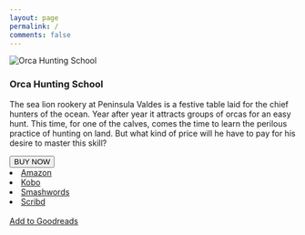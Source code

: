 ```yaml
---
layout: page
permalink: /
comments: false
---
```

	
<div class="container-fluid">
	<div class="row d-flex justify-content-center text-light">
		<div class="col-md-3 col-6 book">
			<img src="{{ site.baseurl }}/assets/images/orcacover.png" alt="Orca Hunting School"/>
		</div>
		<div class="col-md-6 col-6 book">
			<h3 class="text-left">Orca Hunting School</h3>
			<p>
The sea lion rookery at Peninsula Valdes is a festive table laid for the chief hunters of the ocean. Year after year it attracts groups of orcas for an easy hunt. This time, for one of the calves, comes the time to learn the perilous practice of hunting on land. But what kind of price will he have to pay for his desire to master this skill?
			</p>
			<div class="row">
				<div class="col-md-5">
					<div class="btn-group dropright">
  					<button class="btn btn-secondary btn-lg dropdown-toggle" type="button" data-toggle="dropdown" aria-haspopup="true" aria-expanded="false">BUY NOW</button>			
  <div class="dropdown-menu" aria-labelledby="navbarDropdownMenuLink">
	  <li class="dropdown-item">
	  <a href="https://www.amazon.com/dp/B01MDU6A44/" rel="nofollow" target="_blank">Amazon</a>
	  </li>
	<li class="dropdown-item">
	  <a href="https://store.kobobooks.com/en-us/ebook/orca-hunting-school" rel="nofollow" target="_blank">Kobo</a>
	</li>
	<li class="dropdown-item">
	  <a href="https://www.smashwords.com/books/view/678230" rel="nofollow" target="_blank">Smashwords</a>
	</li>
	<li class="dropdown-item">
	  <a href="https://www.scribd.com/book/330029998/Orca-Hunting-School" rel="nofollow" target="_blank">Scribd</a>
	  </li>
  </div>
</div><br>
<a href="https://www.goodreads.com/book/show/32859840-orca-hunting-school" target="_blank">Add to Goodreads</a>
				</div>
			</div>
		</div>
	</div>
</div>
